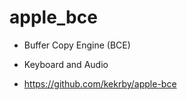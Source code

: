 # apple_bce

- Buffer Copy Engine (BCE)

- Keyboard and Audio
- <https://github.com/kekrby/apple-bce>
